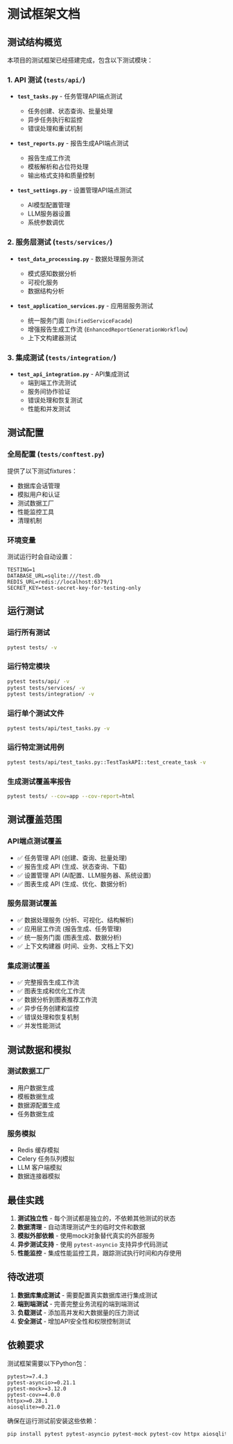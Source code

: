 # 测试框架文档

## 测试结构概览

本项目的测试框架已经搭建完成，包含以下测试模块：

### 1. API 测试 (`tests/api/`)

- **`test_tasks.py`** - 任务管理API端点测试
  - 任务创建、状态查询、批量处理
  - 异步任务执行和监控
  - 错误处理和重试机制

- **`test_reports.py`** - 报告生成API端点测试
  - 报告生成工作流
  - 模板解析和占位符处理
  - 输出格式支持和质量控制

- **`test_settings.py`** - 设置管理API端点测试
  - AI模型配置管理
  - LLM服务器设置
  - 系统参数调优

### 2. 服务层测试 (`tests/services/`)

- **`test_data_processing.py`** - 数据处理服务测试
  - 模式感知数据分析
  - 可视化服务
  - 数据结构分析

- **`test_application_services.py`** - 应用层服务测试
  - 统一服务门面 (`UnifiedServiceFacade`)
  - 增强报告生成工作流 (`EnhancedReportGenerationWorkflow`)
  - 上下文构建器测试

### 3. 集成测试 (`tests/integration/`)

- **`test_api_integration.py`** - API集成测试
  - 端到端工作流测试
  - 服务间协作验证
  - 错误处理和恢复测试
  - 性能和并发测试

## 测试配置

### 全局配置 (`tests/conftest.py`)

提供了以下测试fixtures：
- 数据库会话管理
- 模拟用户和认证
- 测试数据工厂
- 性能监控工具
- 清理机制

### 环境变量
测试运行时会自动设置：
```
TESTING=1
DATABASE_URL=sqlite:///test.db
REDIS_URL=redis://localhost:6379/1
SECRET_KEY=test-secret-key-for-testing-only
```

## 运行测试

### 运行所有测试
```bash
pytest tests/ -v
```

### 运行特定模块
```bash
pytest tests/api/ -v
pytest tests/services/ -v
pytest tests/integration/ -v
```

### 运行单个测试文件
```bash
pytest tests/api/test_tasks.py -v
```

### 运行特定测试用例
```bash
pytest tests/api/test_tasks.py::TestTaskAPI::test_create_task -v
```

### 生成测试覆盖率报告
```bash
pytest tests/ --cov=app --cov-report=html
```

## 测试覆盖范围

### API端点测试覆盖
- ✅ 任务管理 API (创建、查询、批量处理)
- ✅ 报告生成 API (生成、状态查询、下载)
- ✅ 设置管理 API (AI配置、LLM服务器、系统设置)
- ✅ 图表生成 API (生成、优化、数据分析)

### 服务层测试覆盖
- ✅ 数据处理服务 (分析、可视化、结构解析)
- ✅ 应用层工作流 (报告生成、任务管理)
- ✅ 统一服务门面 (图表生成、数据分析)
- ✅ 上下文构建器 (时间、业务、文档上下文)

### 集成测试覆盖
- ✅ 完整报告生成工作流
- ✅ 图表生成和优化工作流
- ✅ 数据分析到图表推荐工作流
- ✅ 异步任务创建和监控
- ✅ 错误处理和恢复机制
- ✅ 并发性能测试

## 测试数据和模拟

### 测试数据工厂
- 用户数据生成
- 模板数据生成
- 数据源配置生成
- 任务数据生成

### 服务模拟
- Redis 缓存模拟
- Celery 任务队列模拟
- LLM 客户端模拟
- 数据连接器模拟

## 最佳实践

1. **测试独立性** - 每个测试都是独立的，不依赖其他测试的状态
2. **数据清理** - 自动清理测试产生的临时文件和数据
3. **模拟外部依赖** - 使用mock对象替代真实的外部服务
4. **异步测试支持** - 使用 `pytest-asyncio` 支持异步代码测试
5. **性能监控** - 集成性能监控工具，跟踪测试执行时间和内存使用

## 待改进项

1. **数据库集成测试** - 需要配置真实数据库进行集成测试
2. **端到端测试** - 完善完整业务流程的端到端测试
3. **负载测试** - 添加高并发和大数据量的压力测试
4. **安全测试** - 增加API安全性和权限控制测试

## 依赖要求

测试框架需要以下Python包：
```
pytest>=7.4.3
pytest-asyncio>=0.21.1
pytest-mock>=3.12.0
pytest-cov>=4.0.0
httpx>=0.28.1
aiosqlite>=0.21.0
```

确保在运行测试前安装这些依赖：
```bash
pip install pytest pytest-asyncio pytest-mock pytest-cov httpx aiosqlite
```